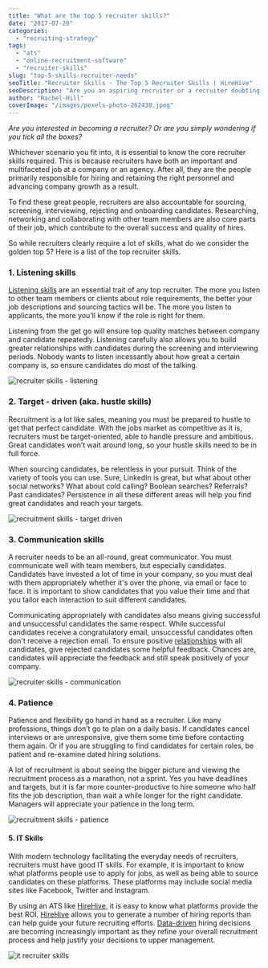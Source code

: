 ```yaml
---
title: "What are the top 5 recruiter skills?"
date: "2017-07-20"
categories:
  - "recruiting-strategy"
tags:
  - "ats"
  - "online-recruitment-software"
  - "recruiter-skills"
slug: "top-5-skills-recruiter-needs"
seoTitle: "Recruiter Skills - The Top 5 Recruiter Skills | HireHive"
seoDescription: "Are you an aspiring recruiter or a recruiter doubting your current skill set? If so, see the top 5 recruiter skills needed to succeed in recruitment."
author: "Rachel-Hill"
coverImage: "/images/pexels-photo-262438.jpeg"
---
```


_Are you interested in becoming a recruiter? Or are you simply wondering if you tick all the boxes?_

Whichever scenario you fit into, it is essential to know the core recruiter skills required. This is because recruiters have both an important and multifaceted job at a company or an agency. After all, they are the people primarily responsible for hiring and retaining the right personnel and advancing company growth as a result.

To find these great people, recruiters are also accountable for sourcing, screening, interviewing, rejecting and onboarding candidates. Researching, networking and collaborating with other team members are also core parts of their job, which contribute to the overall success and quality of hires.

So while recruiters clearly require a lot of skills, what do we consider the golden top 5? Here is a list of the top recruiter skills.

### **1\. Listening skills**

[Listening skills](https://skillmeter.com/blog/15-qualities-great-recruiter-must-have) are an essential trait of any top recruiter. The more you listen to other team members or clients about role requirements, the better your job descriptions and sourcing tactics will be. The more you listen to applicants, the more you’ll know if the role is right for them.

Listening from the get go will ensure top quality matches between company and candidate repeatedly. Listening carefully also allows you to build greater relationships with candidates during the screening and interviewing periods. Nobody wants to listen incessantly about how great a certain company is, so ensure candidates do most of the talking.

![recruiter skills - listening](/images/gif-2.gif)

### **2\. Target - driven (aka. hustle skills)**

Recruitment is a lot like sales, meaning you must be prepared to hustle to get that perfect candidate. With the jobs market as competitive as it is, recruiters must be target-oriented, able to handle pressure and ambitious. Great candidates won’t wait around long, so your hustle skills need to be in full force.

When sourcing candidates, be relentless in your pursuit. Think of the variety of tools you can use. Sure, LinkedIn is great, but what about other social networks? What about cold calling? Boolean searches? Referrals? Past candidates? Persistence in all these different areas will help you find great candidates and reach your targets.

![recruitment skills - target driven](/images/gif-3.gif)

### **3\. Communication skills**

A recruiter needs to be an all-round, great communicator. You must communicate well with team members, but especially candidates. Candidates have invested a lot of time in your company, so you must deal with them appropriately whether it's over the phone, via email or face to face. It is important to show candidates that you value their time and that you tailor each interaction to suit different candidates.

Communicating appropriately with candidates also means giving successful and unsuccessful candidates the same respect. While successful candidates receive a congratulatory email, unsuccessful candidates often don't receive a rejection email. To ensure positive [relationships](https://www.eremedia.com/ere/8-skills-recruiters-should-have/) with all candidates, give rejected candidates some helpful feedback. Chances are, candidates will appreciate the feedback and still speak positively of your company.

![recruiter skills - communication](/images/interview-handbook.jpg)

### **4\. Patience**

Patience and flexibility go hand in hand as a recruiter. Like many professions, things don’t go to plan on a daily basis. If candidates cancel interviews or are unresponsive, give them some time before contacting them again. Or if you are struggling to find candidates for certain roles, be patient and re-examine dated hiring solutions.

A lot of recruitment is about seeing the bigger picture and viewing the recruitment process as a marathon, not a sprint. Yes you have deadlines and targets, but it is far more counter-productive to hire someone who half fits the job description, than wait a while longer for the right candidate. Managers will appreciate your patience in the long term.

![recruitment skills - patience](/images/gif-5.gif)

#### **5\. IT Skills**

With modern technology facilitating the everyday needs of recruiters, recruiters must have good IT skills. For example, it is important to know what platforms people use to apply for jobs, as well as being able to source candidates on these platforms. These platforms may include social media sites like Facebook, Twitter and Instagram.

By using an ATS like [HireHive](https://hirehive.com), it is easy to know what platforms provide the best ROI. [HireHive](https://my.hirehive.io/Register) allows you to generate a number of hiring reports than can help guide your future recruiting efforts. [Data-driven](https://manilarecruitment.com/manila-recruitment-articles-advice/top-skills-recruiters-must-have-2017-infographic/) hiring decisions are becoming increasingly important as they refine your overall recruitment process and help justify your decisions to upper management.

![it recruiter skills](/images/gif-6.gif)
